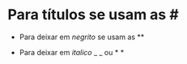 # Para títulos se usam as # #

* Para deixar em *negrito* se usam as **

* Para deixar em _italico_ _ _ ou * *
